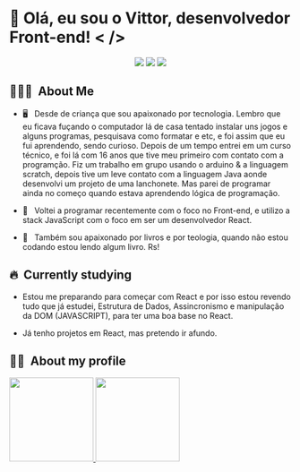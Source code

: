 
# 👋 Olá, eu sou o Vittor, desenvolvedor Front-end! < /> 

<p align="center">
<a href="https://instagram.com/vittor.emanoel1"><img src="https://img.shields.io/badge/-@vittor.emanoel1_-E4405F?style=flat-square&logo=Instagram&logoColor=white"/></a>
<a href="https://www.linkedin.com/in/vittor-emanoel-8971321b1/"><img src="https://img.shields.io/badge/-Vittor%20Emanoel%20-0077B5?style=flat-square&logo=Linkedin&logoColor=white"/></a>
<a href="mailto:vittore.dev@gmail.com"><img src="https://img.shields.io/badge/-vittore.dev@gmail.com-D14836?style=flat-square&logo=Gmail&logoColor=white"/></a>

</p>

<h2> 👨🏻‍💻 &nbsp;About Me </h2>

* 🖥 &nbsp; Desde de criança que sou apaixonado por tecnologia. Lembro que eu ficava fuçando o computador lá de casa tentado instalar uns jogos e alguns programas, pesquisava como formatar e etc, e foi assim que eu fui aprendendo, sendo curioso. Depois de um tempo entrei em um curso técnico, e foi lá com 16 anos que tive meu primeiro com contato com a programção. Fiz um trabalho em grupo usando o arduino & a linguagem scratch, depois tive um leve contato com a linguagem Java aonde desenvolvi um projeto de uma lanchonete. Mas parei de programar ainda no começo quando estava aprendendo lógica de programação.

* 🚀 &nbsp; Voltei a programar recentemente com o foco no Front-end, e utilizo a stack JavaScript com o foco em ser um desenvolvedor React.

* 📖 &nbsp; Também sou apaixonado por livros e por teologia, quando não estou codando estou lendo algum livro. Rs!

<h2> 🔥 &nbsp;Currently studying </h2>
 
  * Estou me preparando para começar com React e por isso estou revendo tudo que já estudei, Estrutura de Dados, Assincronismo e manipulação da DOM (JAVASCRIPT), para ter uma boa base no React.

 * Já tenho projetos em React, mas pretendo ir afundo.
 

<h2> 🐱‍🏍 &nbsp;About my profile</h2>
<div >
  <a href="https://github.com/Vittor-Emanoel">
  <img height="150em" src="https://github-readme-stats.vercel.app/api?username=Vittor-Emanoel&show_icons=true&theme=default&include_all_commits=true&count_private=true"/>
  <img height="150em" src="https://github-readme-stats.vercel.app/api/top-langs/?username=Vittor-Emanoel&layout=compact&langs_count=7&theme=default"/>
</div>


##



 
</div>


